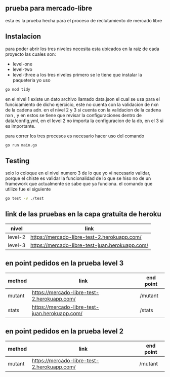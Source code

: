 ## prueba para mercado-libre
esta es la prueba hecha para el proceso de reclutamiento de mercado libre
## Instalacion
para poder abrir los tres niveles necesita esta ubicados en la raiz de cada proyecto las cuales son:
- level-one
- level-two
- level-three
a los tres niveles primero se le tiene que instalar la paqueteria yo uso 
```sh
go mod tidy
```
en el nivel 1 existe un dato archivo llamado data.json el cual se usa para el funcioamiento de dicho ejercicio, este no cuenta con la validacion de nxn de la cadena adn.
en el nivel 2 y 3 si cuenta con la validacion de la cadena nxn , y en estos se tiene que revisar la configuraciones dentro de data/config,yml, en el level 2 no importa la configuracion de la db, en el 3 si es importante.

para correr los tres procesos es necesario hacer uso del comando

```sh
go run main.go
```

## Testing
solo lo coloque en el nivel numero 3 de lo que yo vi necesario validar, porque el chiste es validar la funcionalidad de lo que se hiso no de un framework que actualmente se sabe que ya funciona. el comando que utilize fue el siguiente


```sh
go test -v ./test
```

## link de las pruebas en la capa gratuita de heroku

| nivel | link |
| ------ | ------ |
|  level-2 | https://mercado-libre-test-2.herokuapp.com/ |
| level-3 | https://mercado-libre-test-juan.herokuapp.com/ |

## en point pedidos en la prueba level 3

| method | link |  end point  | 
| ------ | ------ | ------ |
|  mutant | https://mercado-libre-test-2.herokuapp.com/ | /mutant |
| stats | https://mercado-libre-test-juan.herokuapp.com/ | /stats |




## en point pedidos en la prueba level 2

| method | link |  end point  | 
| ------ | ------ | ------ |
|  mutant | https://mercado-libre-test-2.herokuapp.com/ | /mutant |
